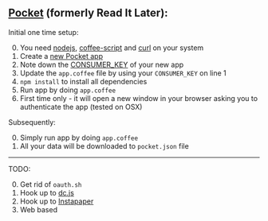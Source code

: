 [Pocket](http://getpocket.com) (formerly Read It Later):
-----

Initial one time setup:

0. You need [nodejs](http://nodejs.org/), [coffee-script](http://coffeescript.org/#installation) and [curl](http://curl.haxx.se/) on your system
0. Create a [new Pocket app](http://getpocket.com/developer/apps/new)
0. Note down the [CONSUMER_KEY](http://getpocket.com/developer/apps/) of your new app
0. Update the `app.coffee` file by using your `CONSUMER_KEY` on line 1
0. `npm install` to install all dependencies
0. Run app by doing `app.coffee`
0. First time only - it will open a new window in your browser asking you to authenticate the app (tested on OSX)

Subsequently:

0. Simply run app by doing `app.coffee`
0. All your data will be downloaded to `pocket.json` file

---

TODO:

0. Get rid of `oauth.sh`
0. Hook up to [dc.js](http://nickqizhu.github.io/dc.js/)
0. Hook up to [Instapaper](http://instapaper.org)
0. Web based
